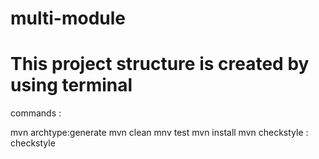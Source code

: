 # multi-module
# This project structure is created by using terminal
commands : 

mvn archtype:generate
mvn clean
mnv test
mvn install
mvn checkstyle : checkstyle
